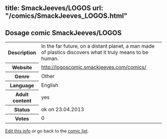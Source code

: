 title: SmackJeeves/LOGOS
url: "/comics/SmackJeeves_LOGOS.html"
---
Dosage comic SmackJeeves/LOGOS
-----------------------------------------

<p id="msg"></p>
<script type="text/javascript">
if (window.location.search === '?edit_info_mail=sent_ok') {
  var elem = document.getElementById("msg");
  elem.innerHTML = 'Edited information sucessfully sent.';
  elem.className = 'ok';
}
</script>
<table class="comicinfo">
<tr>
<th>Description</th><td>In the far future, on a distant planet, a man made of plastics discovers what it truly means to be human.</td>
</tr>
<tr>
<th>Website</th><td><a href="http://logoscomic.smackjeeves.com/comics/">http://logoscomic.smackjeeves.com/comics/</a></td>
</tr>
<tr>
<th>Genre</th><td>Other</td>
</tr>
<tr>
<th>Language</th><td>English</td>
</tr>
<tr>
<th>Adult content</th><td>yes</td>
</tr>
<tr>
<th>Status</th><td>ok on 23.04.2013</td>
</tr>
<tr>
<th>Votes</th><td>0</td>
</tr>
</table>

[Edit this info](SmackJeeves_LOGOS_edit.html) or go back to the [comic list](../comic-index.html).
